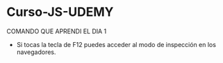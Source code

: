 # Curso-JS-UDEMY

COMANDO QUE APRENDI EL DIA 1
- Si tocas la tecla de F12 puedes acceder al modo de inspección en los navegadores.